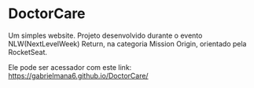 # DoctorCare
Um simples website. Projeto desenvolvido durante o evento NLW(NextLevelWeek) Return, na categoria Mission Origin, orientado pela RocketSeat.

Ele pode ser acessador com este link: https://gabrielmana6.github.io/DoctorCare/
